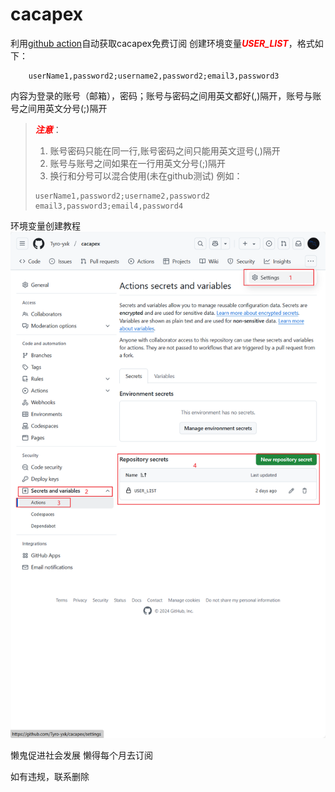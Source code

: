 # cacapex

利用[github action](/actions)自动获取cacapex免费订阅
创建环境变量<font color='red'>***USER_LIST***</font>，格式如下：

```text
    userName1,password2;username2,password2;email3,password3
```

内容为登录的账号（邮箱），密码；账号与密码之间用英文都好(,)隔开，账号与账号之间用英文分号(;)隔开
> <font color='red'>***注意***</font>：
>   1. 账号密码只能在同一行,账号密码之间只能用英文逗号(,)隔开
>   2. 账号与账号之间如果在一行用英文分号(;)隔开
>   3. 换行和分号可以混合使用(未在github测试) 例如：
> ```text
> userName1,password2;username2,password2
> email3,password3;email4,password4
> ```

环境变量创建教程
![image](Snipaste_2024-12-24_22-38-23.png)

懒鬼促进社会发展
懒得每个月去订阅

如有违规，联系删除